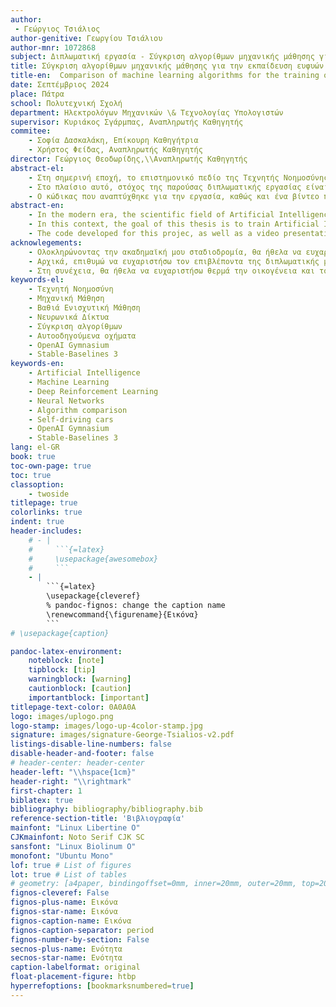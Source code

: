 ```yaml
---
author:
 - Γεώργιος Τσιάλιος
author-genitive: Γεωργίου Τσιάλιου
author-mnr: 1072868
subject: Διπλωματική εργασία - Σύγκριση αλγορίθμων μηχανικής μάθησης για την εκπαίδευση ευφυών πρακτόρων σε περιβάλλον παιχνιδιού
title: Σύγκριση αλγορίθμων μηχανικής μάθησης για την εκπαίδευση ευφυών πρακτόρων σε περιβάλλον παιχνιδιού
title-en:  Comparison of machine learning algorithms for the training of intelligent agents in a game environment
date: Σεπτέμβριος 2024
place: Πάτρα
school: Πολυτεχνική Σχολή
department: Ηλεκτρολόγων Μηχανικών \& Τεχνολογίας Υπολογιστών
supervisor: Κυριάκος Σγάρμπας, Αναπληρωτής Καθηγητής
commitee:
    - Σοφία Δασκαλάκη, Επίκουρη Καθηγήτρια
    - Χρήστος Φείδας, Αναπληρωτής Καθηγητής
director: Γεώργιος Θεοδωρίδης,\\Αναπληρωτής Καθηγητής
abstract-el:
    - Στη σημερινή εποχή, το επιστημονικό πεδίο της Τεχνητής Νοημοσύνης αποτελεί ένα από τα πιο ραγδαία αναπτυσσόμενα ερευνητικά αντικείμενα  παγκοσμίως. Με πιο πρόσφατο παράδειγμα την ανάπτυξη των μεγάλων γλωσσικών μοντέλων (LLMs) όπως το ChatGPT της OpenAI, η Τεχνητή Νοημοσύνη παρεισφρύει ολοένα και περισσότερο στη ζωή των ανθρώπων, παρέχοντας εφαρμογές που λύνουν προβλήματα της καθημερινότητας με υπεράνθρωπη ακρίβεια και ταχύτητα. Στον πυρήνα των εφαρμογών αυτών βρίσκονται συχνά αλγόριθμοι Μηχανικής Μάθησης, ενός υποπεδίου της Τεχνητής Νοημοσύνης. Οι συγκεκριμένοι αλγόριθμοι εξετάζονται συνήθως, πρώτα σε δοκιμαστικά περιβάλλοντα, όπως παιχνίδια, όπου η προσομοίωση της πραγματικότητας είναι εύκολη και ακίνδυνη.
    - Στο πλαίσιο αυτό, στόχος της παρούσας διπλωματικής εργασίας είναι η εκπαίδευση πρακτόρων τεχνητής νοημοσύνης σε ένα απλό παιχνίδι, χρησιμοποιώντας διαφορετικούς αλγορίθμους και η σύγκριση τους σε όρους χρόνου εκπαίδευσης και τελικής επίδοσης. Συγκεκριμένα, αναπτύχθηκε ένα παιχνίδι στο οποίο ο πράκτορας καλείται να παρκάρει ένα αυτοκίνητο σε μία τυχαία θέση στάθμευσης. Οι αλγόριθμοι που εξετάστηκαν ανήκουν στην υποκατηγορία της Μηχανικής Μάθησης που ονομάζεται Ενισχυτική Μάθηση και είναι οι εξής&#58; Q-learning, Proximal Policy Optimization (PPO), Soft Actor Critic (SAC), Deep Deterministic Policy Gradient (DDPG) και Twin Delayed Deep Deterministic Policy Gradient (TD3).
    - Ο κώδικας που αναπτύχθηκε για την εργασία, καθώς και ένα βίντεο παρουσίασης της, βρίσκονται στον παρακάτω σύνδεσμο&#58; [GitHub Repository](https://github.com/GeorgeTsialios/Thesis).
abstract-en:
    - In the modern era, the scientific field of Artificial Intelligence is one of the most rapidly evolving research areas worldwide. Artificial Intelligence is increasingly entering people's lives, by offering applications that solve everyday problems with superhuman accuracy and speed. A recent example of this, is the development of Large Language Models (LLMs) like OpenAI's ChatGPT. At the core of these applications are often Machine Learning algorithms, a subfield of Artificial Intelligence. These algorithms are usually tested first in experimental environments, such as games, where simulating reality is easy and safe.
    - In this context, the goal of this thesis is to train Artificial Intelligence agents in a simple game using different algorithms and compare them in terms of training time and final performance. More specifically, a game was developed in which the agent is tasked with parking a car in a random parking spot. The following algorithms -which belong to the Machine Learning subcategory called Reinforcement Learning- were used&#58; Q-learning, Proximal Policy Optimization (PPO), Soft Actor Critic (SAC), Deep Deterministic Policy Gradient (DDPG) and Twin Delayed Deep Deterministic Policy Gradient (TD3).
    - The code developed for this projec, as well as a video presentation, can be found at the following link&#58; [GitHub Repository](https://github.com/GeorgeTsialios/Thesis).
acknowlegements:
    - Ολοκληρώνοντας την ακαδημαϊκή μου σταδιοδρομία, θα ήθελα να ευχαριστήσω όλους όσους με βοήθησαν, έμπρακτα αλλά και όχι μόνο, τα τελευταία πέντε έτη των σπουδών μου.
    - Αρχικά, επιθυμώ να ευχαριστήσω τον επιβλέποντα της διπλωματικής μου εργασίας, κο Κυριάκο Σγάρμπα, ο οποίος μου έδωσε την ευκαιρία να ασχοληθώ με ένα τόσο ενδιαφέρον ερευνητικό πεδίο. Ακόμα, η εμπιστοσύνη που μου έδειξε και η καθοδήγηση του έπαιξαν καθοριστικό ρόλο στην ομαλή εκπόνηση της παρούσας εργασίας. 
    - Στη συνέχεια, θα ήθελα να ευχαριστήσω θερμά την οικογένεια και τους φίλους μου για την συνεχή στήριξη που μου προσφέρουν. Ειδική αναφορά επιθυμώ να κάνω σε δύο άτομα, στα οποία οφείλω, σε μεγάλο βάθμο, τη μέχρι τώρα πορεία μου. Αρχικά, ευχαριστώ τον πατέρα μου, Ιωάννη, για τη μόνιμη υποστήριξη και την ανεκτίμητη συμπαράσταση του. Έπειτα, ευχαριστώ τον εξαιρετικό συνάδελφο και φίλο, Χρήστο Κατσανδρή, ο οποίος με ενέπνευσε σημαντικά, να γίνω καλύτερος. Η αδιάλειπτη προθυμία του να βοηθήσει αποδείχθηκε πολύτιμη πολλές φορές, ενώ η συνεργασία μας σε διάφορα μαθήματα και εργασίες ήταν χαρά και τιμή μου.
keywords-el:
    - Τεχνητή Νοημοσύνη
    - Μηχανική Μάθηση
    - Βαθιά Ενισχυτική Μάθηση
    - Νευρωνικά Δίκτυα
    - Σύγκριση αλγορίθμων
    - Αυτοοδηγούμενα οχήματα
    - OpenAI Gymnasium
    - Stable-Baselines 3
keywords-en:
    - Artificial Intelligence
    - Machine Learning
    - Deep Reinforcement Learning
    - Neural Networks
    - Algorithm comparison
    - Self-driving cars
    - OpenAI Gymnasium
    - Stable-Baselines 3
lang: el-GR
book: true
toc-own-page: true
toc: true
classoption:
    - twoside
titlepage: true
colorlinks: true
indent: true
header-includes:
    # - |
    #     ```{=latex}
    #     \usepackage{awesomebox}
    #     ```
    - |
        ```{=latex}
        \usepackage{cleveref}
        % pandoc-fignos: change the caption name
        \renewcommand{\figurename}{Εικόνα}
        ```
# \usepackage{caption}

pandoc-latex-environment:
    noteblock: [note]
    tipblock: [tip]
    warningblock: [warning]
    cautionblock: [caution]
    importantblock: [important]
titlepage-text-color: 0A0A0A
logo: images/uplogo.png
logo-stamp: images/logo-up-4color-stamp.jpg
signature: images/signature-George-Tsialios-v2.pdf
listings-disable-line-numbers: false
disable-header-and-footer: false
# header-center: header-center
header-left: "\\hspace{1cm}"
header-right: "\\rightmark"
first-chapter: 1
biblatex: true
bibliography: bibliography/bibliography.bib
reference-section-title: 'Βιβλιογραφία'
mainfont: "Linux Libertine O"
CJKmainfont: Noto Serif CJK SC
sansfont: "Linux Biolinum O"
monofont: "Ubuntu Mono"
lof: true # List of figures
lot: true # List of tables
# geometry: [a4paper, bindingoffset=0mm, inner=20mm, outer=20mm, top=20mm, bottom=20mm] # See https://ctan.org/pkg/geometry for more options
fignos-cleveref: False
fignos-plus-name: Εικόνα
fignos-star-name: Εικόνα
fignos-caption-name: Εικόνα
fignos-caption-separator: period
fignos-number-by-section: False
secnos-plus-name: Ενότητα
secnos-star-name: Ενότητα
caption-labelformat: original
float-placement-figure: htbp
hyperrefoptions: [bookmarksnumbered=true]
---
```


